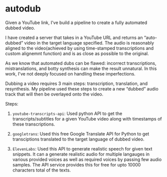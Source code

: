 # autodub

Given a YouTube link, I've build a pipeline to create a fully automated dubbed video.

I have created a server that takes in a YouTube URL and returns an “auto-dubbed” video in the target language specified. The audio is reasonably aligned to the video(achieved by using time-stamped transcriptions and custom alignemnt function) and is as close as possible to the original. 

As we know that automated dubs can be flawed: incorrect transcriptions, mistranslations, and botty synthesis can make the result unnatural. In this work, I've not deeply focused on handling these imperfections. 

Dubbing a video requires 3 main steps: transcription, translation, and resynthesis. My pipeline used these steps to create a new “dubbed” audio track that will then be overlayed onto the video. 

Steps:
1. `youtube-transcripts-api`: Used python API to get the transcripts/subtitles for a given YouTube video along with timestamps of these transcriptions.

2. `googletrans`: Used this free Google Translate API for Python to get transciptions translated to the target language of dubbed video.

3. `ElevenLabs`: Used this API to generate realistic speech for given text snippets. It can a generate realistic audio for multiple langauges in various provided voices as well as required voices by passing few audio samples. The API service provides this for free for upto 10000 characters total of the texts.


